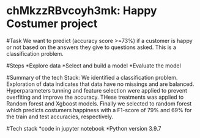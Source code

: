 # chMkzzRBvcoyh3mk: Happy Costumer project

#Task
We want to predict (accuracy score >=73%) if a customer is happy or not based on the answers they give to questions asked. This is a classification problem.

#Steps
*Explore data
*Select and build a model
*Evaluate the model

#Summary of the tech Stack: 
We identified a classification problem. Exploration of data indicates that data have no missings and are balanced.
Hyperparameters tunning and feature selection were applied to prevent overfiting and improve the accuracy.
THese treatments was applied to Random forest and Xgboost models. Finally we selected to random forest 
which predicts costumers happiness with a F1-score of 79% and 69% for the train and test accuracies, respectively.

#Tech stack
*code in jupyter notebook
*Python version 3.9.7
